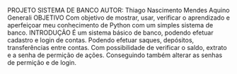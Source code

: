 PROJETO
	SISTEMA DE BANCO
AUTOR: Thiago Nascimento Mendes Aquino Generali
OBJETIVO
	Com objetivo de mostrar, usar, verificar o aprendizado e aperfeiçoar meu conhecimento de Python com um simples sistema de banco.
INTRODUÇÃO
	É um sistema básico de banco, podendo efetuar cadastro e login de contas. Podendo efetuar saques, depósitos, transferências entre contas. Com possibilidade de verificar o saldo, extrato e a senha de permição de ações. Conseguindo também alterar as senhas de permição e de login.
